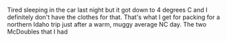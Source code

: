  Tired sleeping in the car last night but it got down to 4 degrees C and I definitely don't have the clothes for that. That's what I get for packing for a northern Idaho trip just after a warm, muggy average NC day. The two McDoubles that I had 
